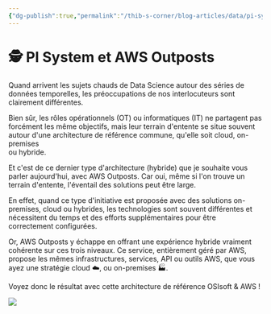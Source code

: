 ```yaml
---
{"dg-publish":true,"permalink":"/thib-s-corner/blog-articles/data/pi-system-et-aws-outposts/","noteIcon":""}
---
```


# 🕵️ PI System et AWS Outposts

Quand arrivent les sujets chauds de Data Science autour des séries de données temporelles, les préoccupations de nos interlocuteurs sont clairement différentes.  
  
Bien sûr, les rôles opérationnels (OT) ou informatiques (IT) ne partagent pas forcément les même objectifs, mais leur terrain d'entente se situe souvent autour d'une architecture de référence commune, qu'elle soit cloud, on-premises  
ou hybride.  
  
Et c'est de ce dernier type d'architecture (hybride) que je souhaite vous parler aujourd'hui, avec AWS Outposts. Car oui, même si l'on trouve un terrain d'entente, l'éventail des solutions peut être large.  
  
En effet, quand ce type d'initiative est proposée avec des solutions on-premises, cloud ou hybrides, les technologies sont souvent différentes et nécessitent du temps et des efforts supplémentaires pour être correctement configurées.  
  
Or, AWS Outposts y échappe en offrant une expérience hybride vraiment cohérente sur ces trois niveaux. Ce service, entièrement géré par AWS, propose les mêmes infrastructures, services, API ou outils AWS, que vous ayez une stratégie cloud ☁️, ou on-premises 🏭.  
  
Voyez donc le résultat avec cette architecture de référence OSIsoft & AWS !

![](https://i.imgur.com/qs7y1np.png)
